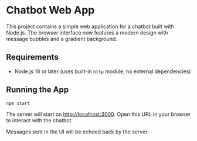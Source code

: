 # Chatbot Web App

This project contains a simple web application for a chatbot built with Node.js.
The browser interface now features a modern design with message bubbles and a gradient background.

## Requirements
- Node.js 18 or later (uses built-in `http` module, no external dependencies)

## Running the App

```bash
npm start
```

The server will start on [http://localhost:3000](http://localhost:3000). Open this URL in your browser to interact with the chatbot.

Messages sent in the UI will be echoed back by the server.
